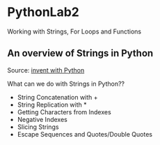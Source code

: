 # PythonLab2
Working with Strings, For Loops and Functions

## An overview of Strings in Python
Source: [invent with Python](https://inventwithPython.com)

What can we do with Strings in Python?? 

- String Concatenation with +
- String Replication with *
- Getting Characters from Indexes
- Negative Indexes
- Slicing Strings
- Escape Sequences and Quotes/Double Quotes


